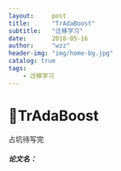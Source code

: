 ```yaml
---
layout:     post
title:      "TrAdaBoost"
subtitle:   "迁移学习"
date:       2018-05-16
author:     "wzz"
header-img: "img/home-bg.jpg"
catalog: true
tags:
    - 迁移学习
---
```


# TrAdaBoost

占坑待写完
 


##### 论文名：